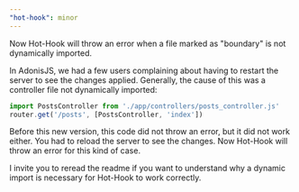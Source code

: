 ```yaml
---
"hot-hook": minor
---
```


Now Hot-Hook will throw an error when a file marked as "boundary" is not dynamically imported.

In AdonisJS, we had a few users complaining about having to restart the server to see the changes applied. Generally, the cause of this was a controller file not dynamically imported:

```ts
import PostsController from './app/controllers/posts_controller.js'
router.get('/posts', [PostsController, 'index'])
```

Before this new version, this code did not throw an error, but it did not work either. You had to reload the server to see the changes. Now Hot-Hook will throw an error for this kind of case.

I invite you to reread the readme if you want to understand why a dynamic import is necessary for Hot-Hook to work correctly.
